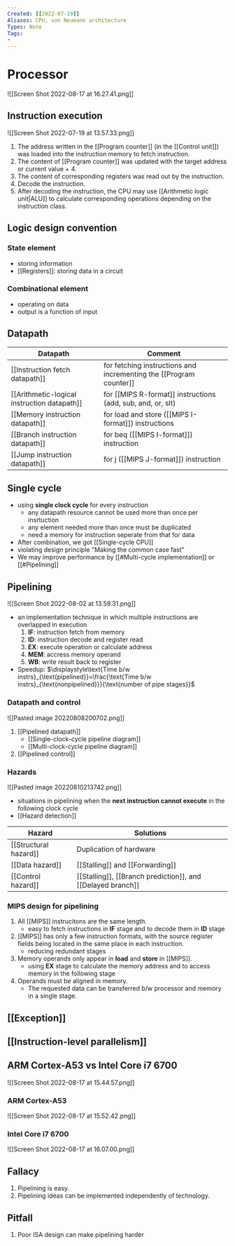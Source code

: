 ```yaml
---
Created: [[2022-07-19]]
Aliases: CPU, von Neumann architecture
Types: Note
Tags: 
- 
---
```

# Processor
![[Screen Shot 2022-08-17 at 16.27.41.png]]

## Instruction execution
![[Screen Shot 2022-07-19 at 13.57.33.png]]
1. The address written in the [[Program counter]] (in the [[Control unit]]) was loaded into the instruction memory to fetch instruction. 
2. The content of [[Program counter]] was updated with the target address or current value + 4. 
3. The content of corresponding registers was read out by the instruction. 
4. Decode the instruction. 
5. After decoding the instruction, the CPU may use [[Arithmetic logic unit|ALU]] to calculate corresponding operations depending on the instruction class.

## Logic design convention
### State element
- storing information
- [[Registers]]: storing data in a circuit
### Combinational element
- operating on data
- output is a function of input

## Datapath
| Datapath                                    | Comment                                                            |
| ------------------------------------------- | ------------------------------------------------------------------ |
| [[Instruction fetch datapath]]              | for fetching instructions and incrementing the [[Program counter]] |
| [[Arithmetic-logical instruction datapath]] | for [[MIPS R-format]] instructions <br>(add, sub, and, or, slt)        |
| [[Memory instruction datapath]]             | for load and store ([[MIPS I-format]]) instructions                |
| [[Branch instruction datapath]]             | for beq ([[MIPS I-format]]) instruction                            |
| [[Jump instruction datapath]]               | for j ([[MIPS J-format]]) instruction                              |

## Single cycle
- using **single clock cycle** for every instruction
  - any datapath resource cannot be used more than once per insrtuction
  - any element needed more than once must be duplicated
  - need a memory for instruction seperate from that for data
- After combination, we got [[Single-cycle CPU]]
- violating design principle "Making the common case fast"
- We may improve performance by [[#Multi-cycle implementation]] or [[#Pipelining]]

## Pipelining
![[Screen Shot 2022-08-02 at 13.59.31.png]]
- an implementation technique in which multiple instructions are overlapped in execution
  1. **IF**: instruction fetch from memory
  2. **ID**: instruction decode and register read
  3. **EX**: execute operation or calculate address
  4. **MEM**: accress memory operand
  5. **WB**: write result back to register
- Speedup: 
  $\displaystyle\text{Time b/w instrs}_{\text{pipelined}}=\frac{\text{Time b/w instrs}_{\text{nonpipelined}}}{\text{number of pipe stages}}$

### Datapath and control
![[Pasted image 20220808200702.png]]
1. [[Pipelined datapath]]
   - [[Single-clock-cycle pipeline diagram]]
   - [[Multi-clock-cycle pipeline diagram]]
2. [[Pipelined control]]

### Hazards
![[Pasted image 20220810213742.png]]
- situations in pipelining when the **next instruction cannot execute** in the following clock cycle
- [[Hazard detection]]

| Hazard                | Solutions                                                   |
| --------------------- | ----------------------------------------------------------- |
| [[Structural hazard]] | Duplication of hardware                                     |
| [[Data hazard]]       | [[Stalling]] and [[Forwarding]]                             |
| [[Control hazard]]    | [[Stalling]], [[Branch prediction]], and [[Delayed branch]] |

### MIPS design for pipelining
1. All [[MIPS]] instrucitons are the same length. 
   - easy to fetch instructions in **IF** stage and to decode them in **ID** stage
2. [[MIPS]] has only a few instruction formats, with the source register fields being located in the same place in each instruction. 
   - reducing redundant stages
3. Memory operands only appear in **load** and **store** in [[MIPS]]. 
   - using **EX** stage to calculate the memory address and to access memory in the following stage
4. Operands must be aligned in memory. 
   - The requested data can be transferred b/w processor and memory in a single stage. 

## [[Exception]]

## [[Instruction-level parallelism]]

## ARM Cortex-A53 vs Intel Core i7 6700
![[Screen Shot 2022-08-17 at 15.44.57.png]]
### ARM Cortex-A53
![[Screen Shot 2022-08-17 at 15.52.42.png]]
### Intel Core i7 6700
![[Screen Shot 2022-08-17 at 16.07.00.png]]

## Fallacy
1. Pipelining is easy. 
2. Pipelining ideas can be implemented independently of technology. 

## Pitfall
1. Poor ISA design can make pipelining harder
